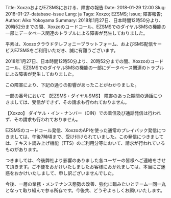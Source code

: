 Title: XoxzoおよびEZSMSにおける、障害の報告
Date: 2018-01-29 12:00
Slug: 2018-01-27-database-issue
Lang: ja
Tags: Xoxzo; EZSMS; Issue; 障害報告;
Author: Aiko Yokoyama
Summary: 2018年1月27日、日本時間12時50分より、20時52分までの間、Xoxzoのコードコール、EZSMSでのダイヤルSMSの機能の一部にデータベース関連のトラブルによる障害が発生しておりました。


平素は、Xoxzoクラウドテレフォニープラットフォーム、およびSMS配信サービスEZSMSをご利用いただき、誠に有難うございます。

2018年1月27日、日本時間12時50分より、20時52分までの間、Xoxzoのコードコール、EZSMSでのダイヤルSMSの機能の一部にデータベース関連のトラブルによる障害が発生しておりました。

この障害により、下記の通りの影響があったことがわかりました。

一部の番号において
【EZSMS・ダイヤルSMS】
障害のあった期間の通話につきましては、受信ができず、その請求も行われておりません。

【Xoxzo】
ダイヤル・イン・ナンバー（DIN）での着信及び通話発信は行われず、その請求も行われておりません。

EZSMSのコードコール発信、XoxzoのAPIを使った通常のプレイバック発信につきましては、午後7時頃まで、受け付けられていました。この発信につきましては、テキスト読み上げ機能（TTS）のご利用分等において、請求が行われているものがあります。

つきましては、今後弊社より影響のありました各ユーザーの皆様へご連絡をさせて頂きます。ご不便をおかけいたしましたお客様におかれましては、本当にご迷惑をおかけいたしまして、申し訳ございませんでした。

今後、一層の業務・メンテナンス態勢の改善、強化に臨みたいとチーム一同一丸となって取り組んで参る所存です。今後共、どうぞよろしくお願いいたします。

